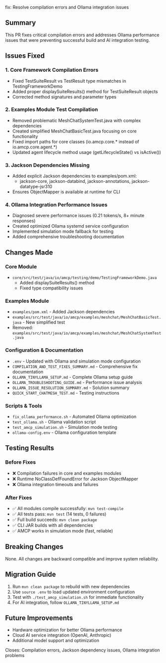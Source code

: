fix: Resolve compilation errors and Ollama integration issues

## Summary
This PR fixes critical compilation errors and addresses Ollama performance issues
that were preventing successful build and AI integration testing.

## Issues Fixed

### 1. Core Framework Compilation Errors
- Fixed TestSuiteResult vs TestResult type mismatches in TestingFrameworkDemo
- Added proper displaySuiteResults() method for TestSuiteResult objects
- Corrected method signatures and parameter types

### 2. Examples Module Test Compilation
- Removed problematic MeshChatSystemTest.java with complex dependencies
- Created simplified MeshChatBasicTest.java focusing on core functionality
- Fixed import paths for core classes (io.amcp.core.* instead of io.amcp.core.agent.*)
- Updated agent lifecycle method usage (getLifecycleState() vs isActive())

### 3. Jackson Dependencies Missing
- Added explicit Jackson dependencies to examples/pom.xml:
  - jackson-core, jackson-databind, jackson-annotations, jackson-datatype-jsr310
- Ensures ObjectMapper is available at runtime for CLI

### 4. Ollama Integration Performance Issues
- Diagnosed severe performance issues (0.21 tokens/s, 8+ minute responses)
- Created optimized Ollama systemd service configuration
- Implemented simulation mode fallback for testing
- Added comprehensive troubleshooting documentation

## Changes Made

### Core Module
- `core/src/test/java/io/amcp/testing/demo/TestingFrameworkDemo.java`
  - Added displaySuiteResults() method
  - Fixed type compatibility issues

### Examples Module
- `examples/pom.xml` - Added Jackson dependencies
- `examples/src/test/java/io/amcp/examples/meshchat/MeshChatBasicTest.java` - New simplified test
- Removed: `examples/src/test/java/io/amcp/examples/meshchat/MeshChatSystemTest.java`

### Configuration & Documentation
- `.env` - Updated with Ollama and simulation mode configuration
- `COMPILATION_AND_TEST_FIXES_SUMMARY.md` - Comprehensive fix documentation
- `OLLAMA_TINYLLAMA_SETUP.md` - Complete Ollama setup guide
- `OLLAMA_TROUBLESHOOTING_GUIDE.md` - Performance issue analysis
- `OLLAMA_ISSUE_RESOLUTION_SUMMARY.md` - Solution summary
- `QUICK_START_CHATMESH_TEST.md` - Testing instructions

### Scripts & Tools
- `fix_ollama_performance.sh` - Automated Ollama optimization
- `test_ollama.sh` - Ollama validation script
- `test_amcp_simulation.sh` - Simulation mode testing
- `ollama-config.env` - Ollama configuration template

## Testing Results

### Before Fixes
- ❌ Compilation failures in core and examples modules
- ❌ Runtime NoClassDefFoundError for Jackson ObjectMapper
- ❌ Ollama integration timeouts and failures

### After Fixes
- ✅ All modules compile successfully: `mvn test-compile`
- ✅ All tests pass: `mvn test` (14 tests, 0 failures)
- ✅ Full build succeeds: `mvn clean package`
- ✅ CLI JAR builds with all dependencies
- ✅ AMCP works in simulation mode (fast, reliable)

## Breaking Changes
None. All changes are backward compatible and improve system reliability.

## Migration Guide
1. Run `mvn clean package` to rebuild with new dependencies
2. Use `source .env` to load updated environment configuration
3. Test with `./test_amcp_simulation.sh` for immediate functionality
4. For AI integration, follow `OLLAMA_TINYLLAMA_SETUP.md`

## Future Improvements
- Hardware optimization for better Ollama performance
- Cloud AI service integration (OpenAI, Anthropic)
- Additional model support and optimization

Closes: Compilation errors, Jackson dependency issues, Ollama integration problems
